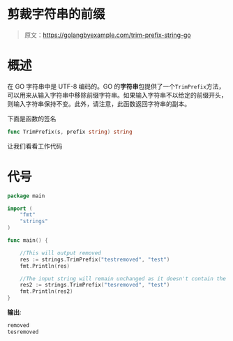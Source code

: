 # 剪裁字符串的前缀

> 原文：<https://golangbyexample.com/trim-prefix-string-go>

# **概述**

在 GO 字符串中是 UTF-8 编码的。GO 的**字符串**包提供了一个`TrimPrefix`方法，可以用来从输入字符串中移除前缀字符串。如果输入字符串不以给定的前缀开头，则输入字符串保持不变。此外，请注意，此函数返回字符串的副本。

下面是函数的签名

```go
func TrimPrefix(s, prefix string) string
```

让我们看看工作代码

# **代号**

```go
package main

import (
    "fmt"
    "strings"
)

func main() {

    //This will output removed
    res := strings.TrimPrefix("testremoved", "test")
    fmt.Println(res)

    //The input string will remain unchanged as it doesn't contain the test as prefix
    res2 := strings.TrimPrefix("tesremoved", "test")
    fmt.Println(res2)
}
```

**输出**:

```go
removed
tesremoved
```